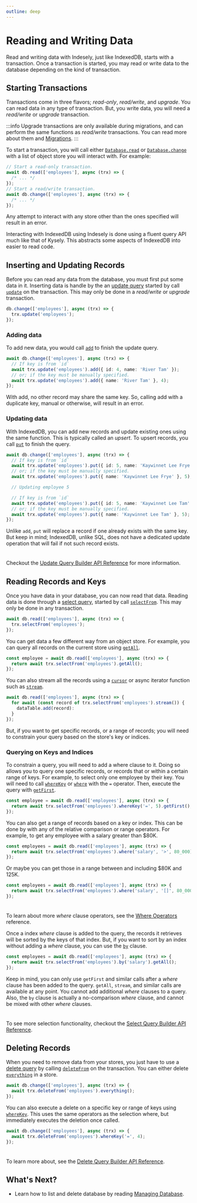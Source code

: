 ```yaml
---
outline: deep
---
```


# Reading and Writing Data

Read and writing data with Indesely, just like IndexedDB, starts with a transaction. Once a transaction is started, you may read or write data to the database depending on the kind of transaction.

## Starting Transactions

Transactions come in three flavors; _read-only_, _read/write_, and _upgrade_. You can read data in any type of transaction. But, you write data, you will need a _read/write_ or _upgrade_ transaction.

:::info
Upgrade transactions are only available during migrations, and can perform the same functions as _read/write_ transactions. You can read more about them and [Migrations](migrations).
:::

To start a transaction, you will call either [`Database.read`](/reference/database#read) or [`Database.change`](/reference/database#change) with a list of object store you will interact with. For example:

```ts
// Start a read-only transaction.
await db.read(['employees'], async (trx) => {
  /* ... */
});
// Start a read/write transaction.
await db.change(['employees'], async (trx) => {
  /* ... */
});
```

Any attempt to interact with any store other than the ones specified will result in an error.

Interacting with IndexedDB using Indesely is done using a fluent query API much like that of Kysely. This abstracts some aspects of IndexedDB into easier to read code.

## Inserting and Updating Records

Before you can read any data from the database, you must first put some data in it. Inserting data is handle by the an [update query](/reference/update-query-builder) started by call [`update`](/reference/transaction#update) on the transaction. This may only be done in a _read/write_ or _upgrade_ transaction.

```ts
db.change(['employees'], async (trx) => {
  trx.update('employees');
});
```

### Adding data

To add new data, you would call [`add`](/reference/update-query-builder#add) to finish the update query.

```ts
await db.change(['employees'], async (trx) => {
  // If key is from `id`
  await trx.update('employees').add({ id: 4, name: 'River Tam' });
  // or; if the key must be manually specified.
  await trx.update('employees').add({ name: 'River Tam' }, 4);
});
```

With add, no other record may share the same key. So, calling add with a duplicate key, manual or otherwise, will result in an error.

### Updating data

With IndexedDB, you can add new records and update existing ones using the same function. This is typically called an _upsert_. To upsert records, you call [`put`](/reference/update-query-builder#put) to finish the query.

```ts
await db.change(['employees'], async (trx) => {
  // If key is from `id`
  await trx.update('employees').put({ id: 5, name: 'Kaywinnet Lee Frye' });
  // or; if the key must be manually specified.
  await trx.update('employees').put({ name: 'Kaywinnet Lee Frye' }, 5);

  // Updating employee 5

  // If key is from `id`
  await trx.update('employees').put({ id: 5, name: 'Kaywinnet Lee Tam' });
  // or; if the key must be manually specified.
  await trx.update('employees').put({ name: 'Kaywinnet Lee Tam' }, 5);
});
```

Unlike `add`, `put` will replace a record if one already exists with the same key. But keep in mind; IndexedDB, unlike SQL, does not have a dedicated update operation that will fail if not such record exists.

<div class="info custom-block" style="padding-top: 8px">

Checkout the [Update Query Builder API Reference](/reference/update-query-builder) for more information.

</div>

## Reading Records and Keys

Once you have data in your database, you can now read that data. Reading data is done through a [select query](/reference/select-query-builder), started by call [`selectFrom`](/reference/transaction#selectfrom). This may only be done in any transaction.

```ts
await db.read(['employees'], async (trx) => {
  trx.selectFrom('employees');
});
```

You can get data a few different way from an object store. For example, you can query all records on the current store using [`getAll`](/reference/select-query-builder#getall).

```ts
const employee = await db.read(['employees'], async (trx) => {
  return await trx.selectFrom('employees').getAll();
});
```

You can also stream all the records using a [`cursor`](/reference/select-query-builder#cursor) or async iterator function such as [`stream`](/reference/select-query-builder#stream).

```ts
await db.read(['employees'], async (trx) => {
  for await (const record of trx.selectFrom('employees').stream()) {
    dataTable.add(record):
  }
});
```

But, if you want to get specific records, or a range of records; you will need to constrain your query based on the store's key or indices.

### Querying on Keys and Indices

To constrain a query, you will need to add a where clause to it. Doing so allows you to query one specific records, or records that or within a certain range of keys. For example, to select only one employee by their key. You will need to call [`whereKey`](/reference/select-query-builder#wherekey) or [`where`](/reference/select-query-builder#where) with the `=` operator. Then, execute the query with [`getFirst`](/reference/select-query-builder#getfirst).

```ts
const employee = await db.read(['employees'], async (trx) => {
  return await trx.selectFrom('employees').whereKey('=', 5).getFirst();
});
```

You can also get a range of records based on a key or index. This can be done by with any of the relative comparison or range operators. For example, to get any employee with a salary greater than $80K.

```ts
const employees = await db.read(['employees'], async (trx) => {
  return await trx.selectFrom('employees').where('salary', '>', 80_000).getAll();
});
```

Or maybe you can get those in a range between and including $80K and 125K.

```ts
const employees = await db.read(['employees'], async (trx) => {
  return await trx.selectFrom('employees').where('salary', '[]', 80_000, 125_000).getAll();
});
```

<div class="info custom-block" style="padding-top: 8px">

To learn about more _where_ clause operators, see the [Where Operators](/reference/where-operators) reference.

</div>

Once a index _where_ clause is added to the query, the records it retrieves will be sorted by the keys of that index. But, if you want to sort by an index without adding a _where_ clause, you can use the [`by`](/reference/select-query-builder#by) clause.

```ts
const employees = await db.read(['employees'], async (trx) => {
  return await trx.selectFrom('employees').by('salary').getAll();
});
```

Keep in mind, you can only use `getFirst` and similar calls after a _where_ clause has been added to the query. `getAll`, `stream`, and similar calls are available at any point. You cannot add additional _where_ clauses to a query. Also, the `by` clause is actually a no-comparison _where_ clause, and cannot be mixed with other _where_ clauses.

<div class="info custom-block" style="padding-top: 8px">

To see more selection functionality, checkout the [Select Query Builder API Reference](/reference/select-query-builder).

</div>

## Deleting Records

When you need to remove data from your stores, you just have to use a [delete query](/reference/delete-query-builder) by calling [`deleteFrom`](/reference/transaction#deletefrom) on the transaction. You can either delete [`everything`](/reference/delete-query-builder#everything) in a store.

```ts
await db.change(['employees'], async (trx) => {
  await trx.deleteFrom('employees').everything();
});
```

You can also execute a delete on a specific key or range of keys using [`whereKey`](/reference/delete-query-builder#wherekey). This uses the same operators as the selection where, but immediately executes the deletion once called.

```ts
await db.change(['employees'], async (trx) => {
  await trx.deleteFrom('employees').whereKey('=', 4);
});
```

<div class="info custom-block" style="padding-top: 8px">

To learn more about, see the [Delete Query Builder API Reference](/reference/delete-query-builder).

</div>

## What's Next?

- Learn how to list and delete database by reading [Managing Database](managing-databases).
